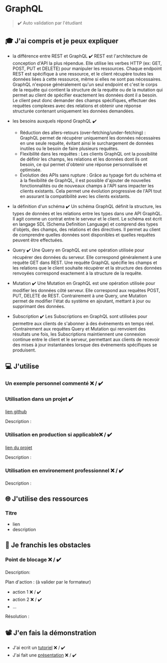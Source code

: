 # GraphQL

> ✔️ Auto validation par l'étudiant

## 🎓 J'ai compris et je peux expliquer

- la différence entre REST et GraphQL ✔️
REST est l'architecture de conception d'API la plus répendue. Elle utilise les verbes HTTP (ex: GET, POST, PUT et DELETE) pour manipuler les ressources. Chaque endpoint REST est spécifique à une ressource, et le client récupère toutes les données liées à cette ressource, même si elles ne sont pas nécessaires. 
GraphQL n'expose généralement qu'un seul endpoint et c'est le corps de la requête qui contient la structure de la requête ou de la mutation qui permet au client de spécifier exactement les données dont il a besoin. Le client peut donc demander des champs spécifiques, effectuer des requêtes complexes avec des relations et obtenir une réponse structurée contenant uniquement les données demandées.

- les besoins auxquels répond GraphQL ✔️
    * Réduction des allers-retours (over-fetching/under-fetching) : GraphQL permet de récupérer uniquement les données nécessaires en une seule requête, évitant ainsi le surchargement de données inutiles ou le besoin de faire plusieurs requêtes.
    * Flexibilité dans les requêtes : Les clients GraphQL ont la possibilité de définir les champs, les relations et les données dont ils ont besoin, ce qui permet d'obtenir une réponse personnalisée et optimisée.
    * Évolution des APIs sans rupture : Grâce au typage fort du schéma et à la flexibilité de GraphQL, il est possible d'ajouter de nouvelles fonctionnalités ou de nouveaux champs à l'API sans impacter les clients existants. Cela permet une évolution progressive de l'API tout en assurant la compatibilité avec les clients existants.

- la définition d'un schéma ✔️
Un schéma GraphQL définit la structure, les types de données et les relations entre les types dans une API GraphQL. Il agit comme un contrat entre le serveur et le client. Le schéma est écrit en langage SDL (Schema Definition Language) et comprend des types d'objets, des champs, des relations et des directives. Il permet au client de comprendre quelles données sont disponibles et quelles requêtes peuvent être effectuées.

- Query ✔️
Une Query en GraphQL est une opération utilisée pour récupérer des données du serveur. Elle correspond généralement à une requête GET dans REST. Une requête GraphQL spécifie les champs et les relations que le client souhaite récupérer et la structure des données renvoyées correspond exactement à la structure de la requête.

- Mutation ✔️
Une Mutation en GraphQL est une opération utilisée pour modifier les données côté serveur. Elle correspond aux requêtes POST, PUT, DELETE de REST. Contrairement à une Query, une Mutation permet de modifier l'état du système en ajoutant, mettant à jour ou supprimant des données.

- Subscription ✔️
Les Subscriptions en GraphQL sont utilisées pour permettre aux clients de s'abonner à des événements en temps réel. Contrairement aux requêtes Query et Mutation qui renvoient des résultats une fois, les Subscriptions maintiennent une connexion continue entre le client et le serveur, permettant aux clients de recevoir des mises à jour instantanées lorsque des événements spécifiques se produisent.


## 💻 J'utilise

### Un exemple personnel commenté ❌ / ✔️

### Utilisation dans un projet ✔️

[lien github](https://github.com/WildCodeSchool/2209-wns-adleman-bordolamif)

Description :

### Utilisation en production si applicable❌ / ✔️

[lien du projet](...)

Description :

### Utilisation en environement professionnel ❌ / ✔️

Description :

## 🌐 J'utilise des ressources

### Titre

- lien
- description

## 🚧 Je franchis les obstacles

### Point de blocage ❌ / ✔️

Description:

Plan d'action : (à valider par le formateur)

- action 1 ❌ / ✔️
- action 2 ❌ / ✔️
- ...

Résolution :

## 📽️ J'en fais la démonstration

- J'ai ecrit un [tutoriel](...) ❌ / ✔️
- J'ai fait une [présentation](...) ❌ / ✔️

